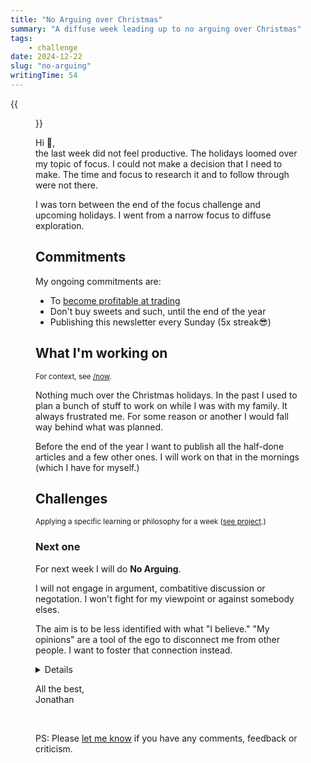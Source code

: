```yaml
---
title: "No Arguing over Christmas"
summary: "A diffuse week leading up to no arguing over Christmas"
tags:
    - challenge
date: 2024-12-22
slug: "no-arguing"
writingTime: 54
---
```


{{<figure src="selfie.jpg" clearClass="true" class="w-9/12 sm:max-w-36 sm:w-auto sm:float-right sm:pl-3 my-0" alt="Me in the forest">}}

Hi :slightly_smiling_face:,<br>
the last week did not feel productive.
The holidays loomed over my topic of focus.
I could not make a decision that I need to make.
The time and focus to research it and to follow through were not there.

I was torn between the end of the focus challenge and upcoming holidays.
I went from a narrow focus to diffuse exploration.

## Commitments

My ongoing commitments are:
- To [become profitable at trading](project/day-trading)
- Don't buy sweets and such, until the end of the year
- Publishing this newsletter every Sunday (5x streak:sunglasses:)

## What I'm working on
<small>For context, see [/now](now#projects).</small>

Nothing much over the Christmas holidays.
In the past I used to plan a bunch of stuff to work on while I was with my
family.
It always frustrated me.
For some reason or another I would fall way behind what was planned.

Before the end of the year I want to publish all the half-done articles and a
few other ones.
I will work on that in the mornings (which I have for myself.)

## Challenges
<small>Applying a specific learning or philosophy for a week ([see project](project/challenges).)</small>

### Next one

For next week I will do **No Arguing**.

I will not engage in argument, combatitive discussion or negotation.
I won't fight for my viewpoint or against somebody elses.

The aim is to be less identified with what "I believe."
"My opinions" are a tool of the ego to disconnect me from other people.
I want to foster that connection instead.

<details>
<summary>Details</summary>

**Timing:**

The is the ideal time for the challenge.
A combination of being around people (I will want to argue) and not being at
my job (I'm not taking my ability away to contribute at work.)

**Rules:**
- I can say Yes/No to something
- I can propose an alternative
  - I will not argue the merit of my option/opinion/plan
  - I will not argue the flaws/dismerit of the others option/opinion/plan

**Expectations:**
- More harmony
- Other people will perceive me as more charming and warm
- I feel less ego driven and judgemental
- Ocasionally we get worse outcomes, because I did not fight for the
"best" outcome

</details>

All the best,<br>
Jonathan

<br>

PS: Please [let me know](mailto:newsletter-feedback@jneidel.com) if you have any comments, feedback or criticism.

